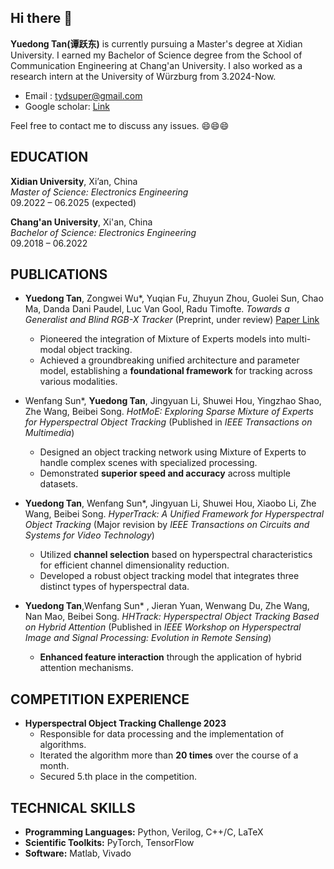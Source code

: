 ## Hi there 👋


**Yuedong Tan(谭跃东)** is currently pursuing a Master's degree at Xidian University. I earned my Bachelor of Science degree from the School of Communication Engineering at Chang'an University. I also worked as a research intern at the University of Würzburg from 3.2024-Now. 
 - Email : tydsuper@gmail.com
 - Google scholar: [Link](https://scholar.google.com/citations?user=p7fOQkUAAAAJ&hl=en)

Feel free to contact me to discuss any issues. 😄😄😄

<!-- - 🌱 I’m currently learning large language model -->
<!-- - 👯 I’m looking to collaborate on ... -->
<!-- - 🤔 I’m looking for help with ... -->
<!-- - 💬 Ask me about ... -->
<!-- - 📫 How to reach me: ... -->
<!-- - 😄 Pronouns: ... -->
<!-- - ⚡ Fun fact: ... -->


## EDUCATION

**Xidian University**, Xi’an, China  
*Master of Science: Electronics Engineering*  
09.2022 – 06.2025 (expected)  


**Chang'an University**, Xi'an, China  
*Bachelor of Science: Electronics Engineering*  
09.2018 – 06.2022  


## PUBLICATIONS

- **Yuedong Tan**, Zongwei Wu\*, Yuqian Fu, Zhuyun Zhou, Guolei Sun, Chao Ma, Danda Dani Paudel, Luc Van Gool, Radu Timofte. *Towards a Generalist and Blind RGB-X Tracker* (Preprint, under review) [Paper Link](https://arxiv.org/html/2405.17773v1)
  - Pioneered the integration of Mixture of Experts models into multi-modal object tracking.
  - Achieved a groundbreaking unified architecture and parameter model, establishing a **foundational framework** for tracking across various modalities.

- Wenfang Sun\*, **Yuedong Tan**, Jingyuan Li, Shuwei Hou, Yingzhao Shao, Zhe Wang, Beibei Song. *HotMoE: Exploring Sparse Mixture of Experts for Hyperspectral Object Tracking* (Published in *IEEE Transactions on Multimedia*)
  - Designed an object tracking network using Mixture of Experts to handle complex scenes with specialized processing.
  - Demonstrated **superior speed and accuracy** across multiple datasets.

- **Yuedong Tan**, Wenfang Sun\*, Jingyuan Li, Shuwei Hou, Xiaobo Li, Zhe Wang, Beibei Song. *HyperTrack: A Unified Framework for Hyperspectral Object Tracking* (Major revision by *IEEE Transactions on Circuits and Systems for Video Technology*)
  - Utilized **channel selection** based on hyperspectral characteristics for efficient channel dimensionality reduction.
  - Developed a robust object tracking model that integrates three distinct types of hyperspectral data.

- **Yuedong Tan**,Wenfang Sun\* , Jieran Yuan, Wenwang Du, Zhe Wang, Nan Mao, Beibei Song. *HHTrack: Hyperspectral Object Tracking Based on Hybrid Attention* (Published in *IEEE Workshop on Hyperspectral Image and Signal Processing: Evolution in Remote Sensing*)
  - **Enhanced feature interaction** through the application of hybrid attention mechanisms.

## COMPETITION EXPERIENCE

- **Hyperspectral Object Tracking Challenge 2023**
  - Responsible for data processing and the implementation of algorithms.
  - Iterated the algorithm more than **20 times** over the course of a month.
  - Secured 5.th place in the competition.

## TECHNICAL SKILLS

- **Programming Languages:** Python, Verilog, C++/C, LaTeX
- **Scientific Toolkits:** PyTorch, TensorFlow
- **Software:** Matlab, Vivado

##
